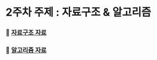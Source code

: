 # 2주차 주제 : 자료구조 & 알고리즘

### 💫 [자료구조 자료](/1.%20OS/data-structure.md)

### 💫 [알고리즘 자료](/1.%20OS/algorithm.md)
